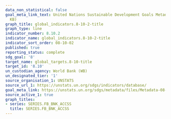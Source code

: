 ```yaml
---
data_non_statistical: false
goal_meta_link_text: United Nations Sustainable Development Goals Metadata (PDF 210
  KB)
graph_title: global_indicators.8-10-2-title
graph_type: line
indicator_number: 8.10.2
indicator_name: global_indicators.8-10-2-title
indicator_sort_order: 08-10-02
published: true
reporting_status: complete
sdg_goal: '8'
target_name: global_targets.8-10-title
target_id: '8.10'
un_custodian_agency: World Bank (WB)
un_designated_tier: '1'
source_organisation_1: UNSTATS
source_url_1: https://unstats.un.org/sdgs/indicators/database/
goal_meta_link: https://unstats.un.org/sdgs/metadata/files/Metadata-08-10-02.pdf
source_active_1: true
graph_titles:
- series: SERIES.FB_BNK_ACCSS
  title: SERIES.FB_BNK_ACCSS
---
```

